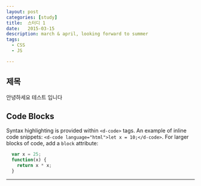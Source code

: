 ```yaml
---
layout: post
categories: [study]
title:  스터디 1
date:   2015-03-15
description: march & april, looking forward to summer
tags: 
  - CSS
  - JS

---
```



## 제목
안녕하세요 테스트 입니다

## Code Blocks

Syntax highlighting is provided within `<d-code>` tags.
An example of inline code snippets: `<d-code language="html">let x = 10;</d-code>`.
For larger blocks of code, add a `block` attribute:

``` javascript
  var x = 25;
  function(x) {
    return x * x;
  }
```
***
